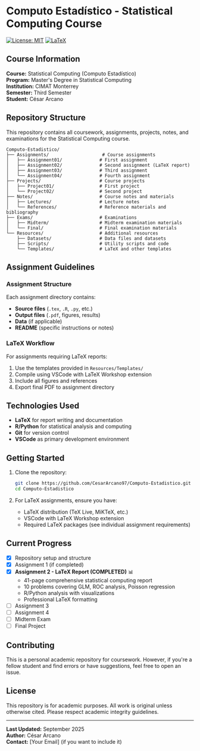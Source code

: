 # Computo Estadístico - Statistical Computing Course

[![License: MIT](https://img.shields.io/badge/License-MIT-yellow.svg)](https://opensource.org/licenses/MIT)
[![LaTeX](https://img.shields.io/badge/Made%20with-LaTeX-1f425f.svg)](https://www.latex-project.org/)

## Course Information

**Course:** Statistical Computing (Computo Estadístico)  
**Program:** Master's Degree in Statistical Computing  
**Institution:** CIMAT Monterrey  
**Semester:** Third Semester  
**Student:** César Arcano  

## Repository Structure

This repository contains all coursework, assignments, projects, notes, and examinations for the Statistical Computing course.

```
Computo-Estadistico/
├── Assignments/                    # Course assignments
│   ├── Assignment01/              # First assignment
│   ├── Assignment02/              # Second assignment (LaTeX report)
│   ├── Assignment03/              # Third assignment
│   └── Assignment04/              # Fourth assignment
├── Projects/                      # Course projects
│   ├── Project01/                 # First project
│   └── Project02/                 # Second project
├── Notes/                         # Course notes and materials
│   ├── Lectures/                  # Lecture notes
│   └── References/                # Reference materials and bibliography
├── Exams/                         # Examinations
│   ├── Midterm/                   # Midterm examination materials
│   └── Final/                     # Final examination materials
└── Resources/                     # Additional resources
    ├── Datasets/                  # Data files and datasets
    ├── Scripts/                   # Utility scripts and code
    └── Templates/                 # LaTeX and other templates
```

## Assignment Guidelines

### Assignment Structure
Each assignment directory contains:
- **Source files** (`.tex`, `.R`, `.py`, etc.)
- **Output files** (`.pdf`, figures, results)
- **Data** (if applicable)
- **README** (specific instructions or notes)

### LaTeX Workflow
For assignments requiring LaTeX reports:
1. Use the templates provided in `Resources/Templates/`
2. Compile using VSCode with LaTeX Workshop extension
3. Include all figures and references
4. Export final PDF to assignment directory

## Technologies Used

- **LaTeX** for report writing and documentation
- **R/Python** for statistical analysis and computing
- **Git** for version control
- **VSCode** as primary development environment

## Getting Started

1. Clone the repository:
   ```bash
   git clone https://github.com/CesarArcano97/Computo-Estadistico.git
   cd Computo-Estadistico
   ```

2. For LaTeX assignments, ensure you have:
   - LaTeX distribution (TeX Live, MiKTeX, etc.)
   - VSCode with LaTeX Workshop extension
   - Required LaTeX packages (see individual assignment requirements)

## Current Progress

- [x] Repository setup and structure
- [x] Assignment 1 (if completed)
- [x] **Assignment 2 - LaTeX Report (COMPLETED)** 📊
  - 41-page comprehensive statistical computing report
  - 10 problems covering GLM, ROC analysis, Poisson regression
  - R/Python analysis with visualizations
  - Professional LaTeX formatting
- [ ] Assignment 3
- [ ] Assignment 4
- [ ] Midterm Exam
- [ ] Final Project

## Contributing

This is a personal academic repository for coursework. However, if you're a fellow student and find errors or have suggestions, feel free to open an issue.

## License

This repository is for academic purposes. All work is original unless otherwise cited. Please respect academic integrity guidelines.

---

**Last Updated:** September 2025  
**Author:** César Arcano  
**Contact:** [Your Email] (if you want to include it)
